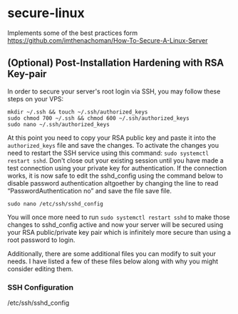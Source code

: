 # secure-linux

Implements some of the best practices form https://github.com/imthenachoman/How-To-Secure-A-Linux-Server

## (Optional) Post-Installation Hardening with RSA Key-pair

In order to secure your server's root login via SSH, you may follow these steps on your VPS:

```
mkdir ~/.ssh && touch ~/.ssh/authorized_keys
sudo chmod 700 ~/.ssh && chmod 600 ~/.ssh/authorized_keys
sudo nano ~/.ssh/authorized_keys
```

At this point you need to copy your RSA public key and paste it into the `authorized_keys` file and save the changes. To activate the changes you need to restart the SSH service using this command: `sudo systemctl restart sshd`. Don't close out your existing session until you have made a test connection using your private key for authentication. If the connection works, it is now safe to edit the sshd_config using the command below to disable password authentication altgoether by changing the line to read “PasswordAuthentication no” and save the file save file.

```
sudo nano /etc/ssh/sshd_config
```

You will once more need to run `sudo systemctl restart sshd` to make those changes to sshd_config active and now your server will be secured using your RSA public/private key pair which is infinitely more secure than using a root password to login.

Additionally, there are some additional files you can modify to suit your needs. I have listed a few of these files below along with why you might consider editing them.

### SSH Configuration

/etc/ssh/sshd_config
